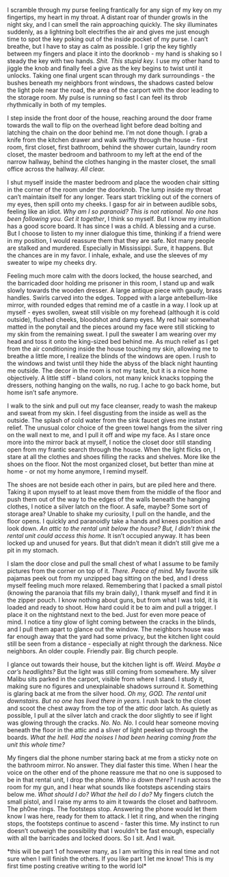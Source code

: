 I scramble through my purse feeling frantically for any sign of my key on my fingertips, my heart in my throat. A distant roar of thunder growls in the night sky, and I can smell the rain approaching quickly. The sky illuminates suddenly, as a lightning bolt electrifies the air and gives me just enough time to spot the key poking out of the inside pocket of my purse. I can’t breathe, but I have to stay as calm as possible. I grip the key tightly between my fingers and place it into the doorknob - my hand is shaking so I steady the key with two hands. *Shit. This stupid key.* I use my other hand to jiggle the knob and finally feel a give as the key begins to twist until it unlocks. Taking one final urgent scan through my dark surroundings - the bushes beneath my neighbors front windows, the shadows casted below the light pole near the road, the area of the carport with the door leading to the storage room. My pulse is running so fast I can feel its throb rhythmically in both of my temples.

I step inside the front door of the house, reaching around the door frame towards the wall to flip on the overhead light before dead bolting and latching the chain on the door behind me. I’m not done though. I grab a knife from the kitchen drawer and walk swiftly through the house - first room, first closet, first bathroom, behind the shower curtain, laundry room closet, the master bedroom and bathroom to my left at the end of the narrow hallway, behind the clothes hanging in the master closet, the small office across the hallway. *All clear.*

I shut myself inside the master bedroom and place the wooden chair sitting in the corner of the room under the doorknob. The lump inside my throat can’t maintain itself for any longer. Tears start trickling out of the corners of my eyes, then spill onto my cheeks. I gasp for air in between audible sobs, feeling like an idiot. *Why am I so paranoid? This is not rational. No one has been following you. Get it together*, I think so myself. But I know my intuition has a good score board. It has since I was a child. A blessing and a curse. But I choose to listen to my inner dialogue this time, thinking if a friend were in my position, I would reassure them that they are safe. Not many people are stalked and murdered. Especially in Mississippi. Sure, it happens. But the chances are in my favor. I inhale, exhale, and use the sleeves of my sweater to wipe my cheeks dry.

Feeling much more calm with the doors locked, the house searched, and the barricaded door holding me prisoner in this room, I stand up and walk slowly towards the wooden dresser. A large antique piece with gaudy, brass handles. Swirls carved into the edges. Topped with a large antebellum-like mirror, with rounded edges that remind me of a castle in a way. I look up at myself - eyes swollen, sweat still visible on my forehead (although it is cold outside), flushed cheeks, bloodshot and damp eyes. My red hair somewhat matted in the ponytail and the pieces around my face were still sticking to my skin from the remaining sweat. I pull the sweater I am wearing over my head and toss it onto the king-sized bed behind me. As much relief as I get from the air conditioning inside the house touching my skin, allowing me to breathe a little more, I realize the blinds of the windows are open. I rush to the windows and twist until they hide the abyss of the black night haunting me outside. The decor in the room is not my taste, but it is a nice home objectively. A little stiff - bland colors, not many knick knacks topping the dressers, nothing hanging on the walls, no rug. I ache to go back home, but home isn’t safe anymore.

I walk to the sink and pull out my face cleanser, ready to wash the makeup and sweat from my skin. I feel disgusting from the inside as well as the outside. The splash of cold water from the sink faucet gives me instant relief. The unusual color choice of the green towel hangs from the silver ring on the wall next to me, and I pull it off and wipe my face. As I stare once more into the mirror back at myself, I notice the closet door still standing open from my frantic search through the house. When the light flicks on, I stare at all the clothes and shoes filling the racks and shelves. More like the shoes on the floor. Not the most organized closet, but better than mine at home - or not my home anymore, I remind myself.

The shoes are not beside each other in pairs, but are piled here and there. Taking it upon myself to at least move them from the middle of the floor and push them out of the way to the edges of the walls beneath the hanging clothes, I notice a silver latch on the floor. A safe, maybe? Some sort of storage area? Unable to shake my curiosity, I pull on the handle, and the floor opens. I quickly and paranoidly take a hands and knees position and look down. *An attic to the rental unit below the house? But, I didn’t think the rental unit could access this home.* It isn’t occupied anyway. It has been locked up and unused for years. But that didn’t mean it didn’t still give me a pit in my stomach.

I slam the door close and pull the small chest of what I assume to be family pictures from the corner on top of it. *There. Peace of mind.* My favorite silk pajamas peek out from my unzipped bag sitting on the bed, and I dress myself feeling much more relaxed. Remembering that I packed a small pistol (knowing the paranoia that fills my brain daily), I thank myself and find it in the zipper pouch. I know nothing about guns, but from what I was told, it is loaded and ready to shoot. How hard could it be to aim and pull a trigger. I place it on the nightstand next to the bed. Just for even more peace of mind. I notice a tiny glow of light coming between the cracks in the blinds, and I pull them apart to glance out the window. The neighbors house was far enough away that the yard had some privacy, but the kitchen light could still be seen from a distance - especially at night through the darkness. Nice neighbors. An older couple. Friendly pair. Big church people.

I glance out towards their house, but the kitchen light is off. *Weird. Maybe a car’s headlights?* But the light was still coming from somewhere. My silver Malibu sits parked in the carport, visible from where I stand. I study it, making sure no figures and unexplainable shadows surround it. Something is glaring back at me from the silver hood. *Oh my, GOD. The rental unit downstairs. But no one has lived there in years.* I rush back to the closet and scoot the chest away from the top of the attic door latch. As quietly as possible, I pull at the silver latch and crack the door slightly to see if light was glowing through the cracks.  *No. No. No.* I could hear someone moving beneath the floor in the attic and a sliver of light peeked up through the boards. *What the hell. Had the noises I had been hearing coming from the unit this whole time?*

My fingers dial the phone number staring back at me from a sticky note on the bathroom mirror. No answer. They dial faster this time. When I hear the voice on the other end of the phone reassure me that no one is supposed to be in that rental unit, I drop the phone. *Who is down there?* I rush across the room for my gun, and I hear what sounds like footsteps ascending stairs below me. *What should I do? What the hell do I do?* My fingers clutch the small pistol, and I raise my arms to aim it towards the closet and bathroom. The ph0ne rings. The footsteps stop. Answering the phone would let them know I was here, ready for them to attack. I let it ring, and when the ringing stops, the footsteps continue to ascend - faster this time. My instinct to run doesn’t outweigh the possibility that I wouldn't be fast enough, especially with all the barricades and locked doors. So I sit. And I wait. 

\*this will be part 1 of however many, as I am writing this in real time and not sure when I will finish the others. If you like part 1 let me know! This is my first time posting creative writing to the world lol\*